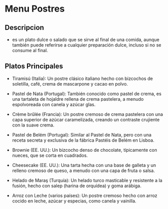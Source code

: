 # Menu Postres 

## Descripcion 

- es un plato dulce o salado que se sirve al final de una comida, aunque también puede referirse a cualquier preparación dulce, incluso si no se consume al final.

## Platos Principales 

- Tiramisú (Italia):
Un postre clásico italiano hecho con bizcochos de soletilla, café, crema de mascarpone y cacao en polvo. 

- Pastel de Nata (Portugal):
También conocido como pastel de crema, es una tartaleta de hojaldre rellena de crema pastelera, a menudo espolvoreada con canela y azúcar glas. 

- Crème brûlée (Francia):
Un postre cremoso de crema pastelera con una capa superior de azúcar caramelizada, creando un contraste crujiente con la suave crema. 

- Pastel de Belém (Portugal):
Similar al Pastel de Nata, pero con una receta secreta y exclusiva de la fábrica Pastéis de Belém en Lisboa. 

- Brownie (EE. UU.):
Un bizcocho denso de chocolate, típicamente con nueces, que se corta en cuadrados. 

- Cheesecake (EE. UU.):
Una tarta hecha con una base de galleta y un relleno cremoso de queso, a menudo con una capa de fruta o salsa. 

- Helado de Maraş (Turquía):
Un helado turco masticable y resistente a la fusión, hecho con salep (harina de orquídea) y goma arábiga. 

- Arroz con Leche (varios países):
Un postre cremoso hecho con arroz cocido en leche, azúcar y especias, como canela y vainilla. 
